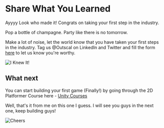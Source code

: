 # Share What You Learned

Ayyyy Look who made it! Congrats on taking your first step in the industry. 

Pop a bottle of champagne. Party like there is no tomorrow.

Make a lot of noise, let the world know that you have taken your first steps in the industry. Tag us @Outscal on LinkedIn and Twitter and fill the form [here](https://airtable.com/shrXGSkgf5NClpoIU) to let us know you're worthy.

![I Knew It!](https://media.giphy.com/media/IeR0ws3zWuQiWCUxpg/giphy.gif)

## What next

You can start building your first game (Finally!) by going through the 2D Platformer Course here - [Unity Courses](https://academy.outscal.com/unity-course-content/)


Well, that's it from me on this one I guess. I will see you guys in the next one, keep building guys!

![Cheers](https://media.giphy.com/media/eH986DlVKgHGfOmZ2w/giphy.gif)